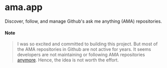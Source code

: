 # ama.app
Discover, follow, and manage Github's ask me anything (AMA) repositories.

#### Note
> I was so excited and committed to building this project.
> But most of the AMA repositories in Github are not active for years.
> It seems developers are not maintaining or following AMA
> repositories [anymore](https://twitter.com/MSuresh100/status/1435082847044321287?s=20).
> Hence, the idea is not worth the effort.


